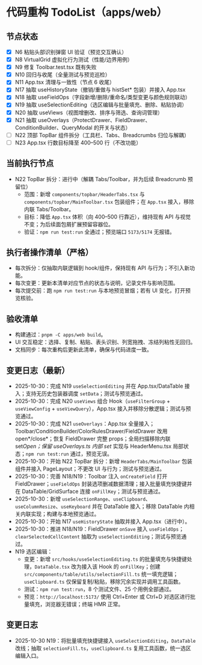 # 代码重构 TodoList（apps/web）

## 节点状态
- [x] N6 粘贴头部识别弹窗 UI 验证（预览交互确认）
- [x] N8 VirtualGrid 虚拟化行为测试（性能/边界用例）
- [x] N9 修复 Toolbar.test.tsx 既有失败
- [x] N10 回归与收尾（全量测试与预览巡检）
- [x] N11 App.tsx 清理与一致性（节点 6 收尾）
- [x] N17 抽取 useHistoryState（撤销/重做与 histSet* 包装）并接入 App.tsx
- [x] N18 抽取 useFieldOps（字段新增/删除/重命名/类型变更与颜色规则联动）
- [x] N19 抽取 useSelectionEditing（选区编辑与批量填充、删除、粘贴协调）
- [x] N20 抽取 useViews（视图增删改、排序与筛选、查询词管理）
- [x] N21 抽取 useOverlays（ProtectDrawer、FieldDrawer、ConditionBuilder、QueryModal 的开关与状态）
- [ ] N22 顶部 TopBar 组件拆分（工具栏、Tabs、Breadcrumbs 归位与解耦）
- [ ] N23 App.tsx 行数目标降至 400–500 行（不改功能）

## 当前执行节点
- N22 TopBar 拆分：进行中（解耦 Tabs/Toolbar，并为后续 Breadcrumb 预留位）
  - 范围：新增 `components/topbar/HeaderTabs.tsx` 与 `components/topbar/MainToolbar.tsx` 包装组件；在 `App.tsx` 接入，移除内联 Tabs/Toolbar。
  - 目标：降低 `App.tsx` 体积（向 400–500 行靠近），维持现有 API 与视觉不变；为后续面包屑扩展预留容器位。
  - 验证：`npm run test:run` 全通过；预览端口 `5173/5174` 无报错。

## 执行者操作清单（严格）
- 每次拆分：仅抽取内联逻辑到 hook/组件，保持现有 API 与行为；不引入新功能。
- 每次变更：更新本清单对应节点的状态与说明，记录文件与影响范围。
- 每次提交前：跑 `npm run test:run` 与本地预览冒烟；若有 UI 变化，打开预览核验。

## 验收清单
- 构建通过：`pnpm -C apps/web build`。
- UI 交互稳定：选择、复制、粘贴、表头识别、列宽拖拽、冻结列粘性无回归。
- 文档同步：每次重构后更新此清单，确保与代码进度一致。

## 变更日志（最新）
- 2025-10-30：完成 N19 `useSelectionEditing` 并在 App.tsx/DataTable 接入；支持无历史包装器调度 `setData`；测试与预览通过。
- 2025-10-30：完成 N20 `useViews` 组合 Hook（`useFilterGroup` + `useViewConfig` + `useViewQuery`），App.tsx 接入并移除分散逻辑；测试与预览通过。
- 2025-10-30：完成 N21 `useOverlays`：App.tsx 全量接入；Toolbar/ConditionBuilder/ColorRulesDrawer/FieldDrawer 改用 open*/close*；恢复 FieldDrawer 完整 props；全局扫描移除内联 set*Open；保留 useOverlays.ts 内部 set* 实现与 HeaderMenu.tsx 局部状态；`npm run test:run` 通过，预览无误。
- 2025-10-30：开始 N22 TopBar 拆分：新增 `HeaderTabs/MainToolbar` 包装组件并接入 PageLayout；不更改 UI 与行为；测试与预览通过。
- 2025-10-30：完善 N18/N19：Toolbar 注入 `onCreateField` 打开 FieldDrawer；`useFieldOps` 封装选项删减数据清理；接入批量填充快捷键并在 DataTable/GridSurface 连接 `onFillKey`；测试与预览通过。
- 2025-10-30：新增 `useSelectionRange`、`useClipboard`、`useColumnResize`、`useKeyboard` 并在 DataTable 接入；移除 DataTable 内相关内联实现；构建与本地预览通过。
- 2025-10-30：开始 N17 `useHistoryState` 抽取并接入 App.tsx（进行中）。
- 2025-10-30：推进 N18/N19：FieldDrawer `onSave` 接入 `useFieldOps`；`clearSelectedCellContent` 抽取为 `useSelectionEditing`；测试与预览通过。
- N19 选区编辑：
  - 变更：新增 `src/hooks/useSelectionEditing.ts` 的批量填充与快捷键处理，`DataTable.tsx` 改为接入该 Hook 的 `onFillKey`；创建 `src/components/table/utils/selectionFill.ts` 统一填充逻辑；`useClipboard.ts` 仅保留复制/粘贴，移除冗余实现并调用工具函数。
  - 测试：`npm run test:run`，8 个测试文件、25 个用例全部通过。
  - 预览：`http://localhost:5173/` 使用 Ctrl+Enter 或 Ctrl+D 对选区进行批量填充，浏览器无错误；终端 HMR 正常。

## 变更日志
- 2025-10-30 N19：将批量填充快捷键接入 `useSelectionEditing`，`DataTable` 改线；抽取 `selectionFill.ts`，`useClipboard.ts` 复用工具函数，统一选区编辑入口。